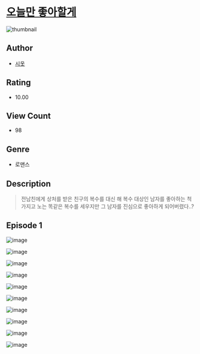 # [오늘만 좋아할게](https://comic.naver.com/challenge/list?titleId=810921)
![thumbnail](https://image-comic.pstatic.net/user_contents_data/challenge_comic/2023/05/25/367123/upload_7076393285433451316_480x623.jpeg)

## Author
- [시옷](https://comic.naver.com/artistTitle?id=367123)

## Rating
- 10.00

## View Count
- 98

## Genre
- 로맨스

## Description
> 전남친에게 상처를 받은 친구의 복수를 대신 해 복수 대상인 남자를 좋아하는 척 가지고 노는 똑같은 복수를 세우지만 그 남자를 진심으로 좋아하게 되어버렸다..?


## Episode 1
![image](https://image-comic.pstatic.net/user_contents_data/challenge_comic/2023/05/25/367123/upload_7365692593015107685.jpeg)

![image](https://image-comic.pstatic.net/user_contents_data/challenge_comic/2023/05/25/367123/upload_7162242074420667959.jpeg)

![image](https://image-comic.pstatic.net/user_contents_data/challenge_comic/2023/05/25/367123/upload_7005461805211673187.jpeg)

![image](https://image-comic.pstatic.net/user_contents_data/challenge_comic/2023/05/25/367123/upload_3616450116605862448.jpeg)

![image](https://image-comic.pstatic.net/user_contents_data/challenge_comic/2023/05/25/367123/upload_3904731065124938340.jpeg)

![image](https://image-comic.pstatic.net/user_contents_data/challenge_comic/2023/05/25/367123/upload_7017843410033992759.jpeg)

![image](https://image-comic.pstatic.net/user_contents_data/challenge_comic/2023/05/25/367123/upload_7003998153438541369.jpeg)

![image](https://image-comic.pstatic.net/user_contents_data/challenge_comic/2023/05/25/367123/upload_7378645938730132834.jpeg)

![image](https://image-comic.pstatic.net/user_contents_data/challenge_comic/2023/05/25/367123/upload_7219608174561092452.jpeg)

![image](https://image-comic.pstatic.net/user_contents_data/challenge_comic/2023/05/25/367123/upload_4049073852124246114.jpeg)
